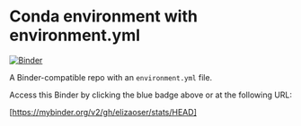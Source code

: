 # Conda environment with environment.yml

[![Binder](http://mybinder.org/badge_logo.svg)](https://mybinder.org/v2/gh/elizaoser/stats/HEAD)

A Binder-compatible repo with an `environment.yml` file.

Access this Binder by clicking the blue badge above or at the following URL:

[https://mybinder.org/v2/gh/elizaoser/stats/HEAD]

